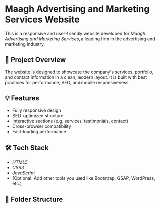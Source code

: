 # Maagh Advertising and Marketing Services Website

This is a responsive and user-friendly website developed for *Maagh Advertising and Marketing Services*, a leading firm in the advertising and marketing industry.

## 🔧 Project Overview

The website is designed to showcase the company's services, portfolio, and contact information in a clean, modern layout. It is built with best practices for performance, SEO, and mobile responsiveness.

## 💡 Features

- Fully responsive design
- SEO-optimized structure
- Interactive sections (e.g. services, testimonials, contact)
- Cross-browser compatibility
- Fast-loading performance

## 🛠️ Tech Stack

- *HTML5*
- *CSS3*
- *JavaScript*
- (Optional: Add other tools you used like Bootstrap, GSAP, WordPress, etc.)

## 📁 Folder Structure
